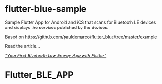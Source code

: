 # flutter-blue-sample

Sample Flutter App for Android and iOS that scans for Bluetooth LE devices and displays the services published by the devices.

Based on https://github.com/pauldemarco/flutter_blue/tree/master/example

Read the article...

[_"Your First Bluetooth Low Energy App with Flutter"_](https://lupyuen.github.io/pinetime-rust-mynewt/articles/flutter)
# Flutter_BLE_APP
